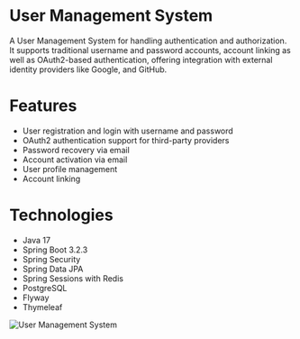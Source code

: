 # User Management System

A User Management System for handling authentication and authorization. It supports traditional username and password accounts, account linking as well as OAuth2-based authentication, offering integration with external identity providers like Google, and GitHub.

# Features
- User registration and login with username and password
- OAuth2 authentication support for third-party providers
- Password recovery via email
- Account activation via email
- User profile management
- Account linking

# Technologies
* Java 17
* Spring Boot 3.2.3
* Spring Security
* Spring Data JPA
* Spring Sessions with Redis
* PostgreSQL
* Flyway
* Thymeleaf

![User Management System](https://i.imgur.com/ByUpXdP.png)